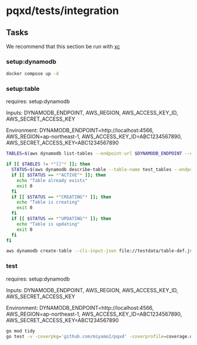 # pqxd/tests/integration

## Tasks

We recommend that this section be run with [xc](https://github.com/joerdav/xc)

### setup:dynamodb

```sh
docker compose up -d 
```

### setup:table

requires: setup:dynamodb  

Inputs: DYNAMODB_ENDPOINT, AWS_REGION, AWS_ACCESS_KEY_ID, AWS_SECRET_ACCESS_KEY  

Environment: DYNAMODB_ENDPOINT=http://localhost:4566, AWS_REGION=ap-northeast-1, AWS_ACCESS_KEY_ID=ABC1234567890, AWS_SECRET_ACCESS_KEY=ABC1234567890  

```sh
TABLES=$(aws dynamodb list-tables --endpoint-url $DYNAMODB_ENDPOINT --output json --query 'TableNames')

if [[ $TABLES != *"[]"* ]]; then
  STATUS=$(aws dynamodb describe-table --table-name test_tables --endpoint-url $DYNAMODB_ENDPOINT --output json --query 'Table.TableStatus' && true)
  if [[ $STATUS == *"ACTIVE"* ]]; then
    echo "Table already exists"
    exit 0
  fi
  if [[ $STATUS == *"CREATING"* ]]; then
    echo "Table is creating"
    exit 0
  fi
  if [[ $STATUS == *"UPDATING"* ]]; then
    echo "Table is updating"
    exit 0
  fi
fi

aws dynamodb create-table --cli-input-json file://testdata/table-def.json --endpoint-url $DYNAMODB_ENDPOINT
```

### test

requires: setup:dynamodb  

Inputs: DYNAMODB_ENDPOINT, AWS_REGION, AWS_ACCESS_KEY_ID, AWS_SECRET_ACCESS_KEY  

Environment: DYNAMODB_ENDPOINT=http://localhost:4566, AWS_REGION=ap-northeast-1, AWS_ACCESS_KEY_ID=ABC1234567890, AWS_SECRET_ACCESS_KEY=ABC1234567890

```sh
go mod tidy
go test -v -coverpkg='github.com/miyamo2/pqxd' -coverprofile=coverage.out
```